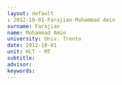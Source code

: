 ```yaml
---
layout: default 
: 2012-10-01-Farajian-Mohammad Amin
surname: Farajian
name: Mohammad Amin
university: Univ. Trento
date: 2012-10-01
unit: HLT - MT
subtitle: 
advisor: 
keywords: 
---
```

